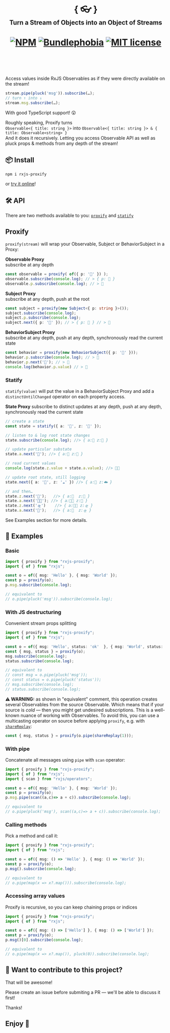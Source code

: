 <div align="center">
  <h1>
    <br/>
    { 👓 }
    <br/>
    <sub><sub>Turn a Stream of Objects into an Object of Streams</sub></sub>
    <br/>
    <br/>
    <a href="https://www.npmjs.com/package/rxjs-proxify"><img src="https://img.shields.io/npm/v/rxjs-proxify" alt="NPM"></a>
    <a href="https://bundlephobia.com/result?p=rxjs-proxify@latest"><img src="https://img.shields.io/bundlephobia/minzip/rxjs-proxify?label=gzipped" alt="Bundlephobia"></a>
    <a href="https://opensource.org/licenses/MIT" rel="nofollow"><img src="https://img.shields.io/npm/l/rxjs-proxify" alt="MIT license"></a>
    <br/>
    <br/>
    <br/>
  </h1>
</div>

Access values inside RxJS Observables as if they were directly available on the stream!

```ts
stream.pipe(pluck('msg')).subscribe(…);
// turn ↑ into ↓
stream.msg.subscribe(…);
```

With good TypeScript support! 😲

Roughly speaking, Proxify turns  
`Observable<{ title: string }>` into `Observable<{ title: string }> & { title: Observable<string> }`  
And it does it recursively. Letting you access Observable API as well as pluck props & methods from any depth of the stream!

## 📦 Install

```
npm i rxjs-proxify
```

or [try it online](https://stackblitz.com/edit/rxjs-proxify-repl?file=index.ts)!

## 🛠 API

There are two methods available to you: [`proxify`](#proxify) and [`statify`](#statify)

## Proxify

`proxify(stream)` will wrap your Observable, Subject or BehaviorSubject in a Proxy:

**Observable Proxy**  
subscribe at any depth

```ts
const observable = proxify( of({ p: '🐑' }) );
observable.subscribe(console.log); // > { p: 🐑 }
observable.p.subscribe(console.log); // > 🐑
```

**Subject Proxy**  
subscribe at any depth, push at the root

```ts
const subject = proxify(new Subject<{ p: string }>());
subject.subscribe(console.log);
subject.p.subscribe(console.log);
subject.next({ p: '🐥' }); // > { p: 🐥 } // > 🐥
```

**BehaviorSubject Proxy**  
subscribe at any depth, push at any depth, synchronously read the current state

```ts
const behavior = proxify(new BehaviorSubject({ p: '🐖' }));
behavior.p.subscribe(console.log); // > 🐖
behavior.p.next('🐇'); // > 🐇
console.log(behavior.p.value) // > 🐇
```

### Statify

`statify(value)` will put the value in a BehaviorSubject Proxy and add a `distinctUntilChanged` operator on each property access.

**State Proxy**
subscribe to distinct updates at any depth, push at any depth, synchronously read the current state

```ts
// create a state
const state = statify({ a: '🐰', z: '🏡' });

// listen to & log root state changes
state.subscribe(console.log); //> { a:🐰 z:🏡 }

// update particular substate
state.a.next('🐇'); //> { a:🐇 z:🏡 }

// read current values
console.log(state.z.value + state.a.value); //> 🏡🐇

// update root state, still logging
state.next({ a: '🐇', z: '☁️' }) //> { a:🐇 z:☁️ }

// and then…
state.z.next('🌙');   //> { a:🐇  z:🌙 }
state.a.next('🐇👀'); //> { a:🐇👀 z:🌙 }
state.z.next('🛸')    //> { a:🐇👀 z:🛸 }
state.a.next('💨');   //> { a:💨  z:🛸 }
```

See Examples section for more details.

## 📖 Examples

### Basic

```ts
import { proxify } from "rxjs-proxify";
import { of } from "rxjs";

const o = of({ msg: 'Hello' }, { msg: 'World' });
const p = proxify(o);
p.msg.subscribe(console.log);

// equivalent to
// o.pipe(pluck('msg')).subscribe(console.log);
```

### With JS destructuring

Convenient stream props splitting

```ts
import { proxify } from "rxjs-proxify";
import { of } from "rxjs";

const o = of({ msg: 'Hello', status: 'ok'  }, { msg: 'World', status: 'ok' });
const { msg, status } = proxify(o);
msg.subscribe(console.log);
status.subscribe(console.log);

// equivalent to
// const msg = o.pipe(pluck('msg'));
// const status = o.pipe(pluck('status'));
// msg.subscribe(console.log);
// status.subscribe(console.log);
```

**⚠️ WARNING:** as shown in "equivalent" comment, this operation creates several Observables from the source Observable. Which means that if your source is _cold_ — then you might get undesired subscriptions. This is a well-known nuance of working with Observables. To avoid this, you can use a multicasting operator on source before applying `proxify`, e.g. with [`shareReplay`](https://rxjs.dev/api/operators/shareReplay):

```ts
const { msg, status } = proxify(o.pipe(shareReplay(1)));
```

### With pipe

Concatenate all messages using `pipe` with `scan` operator:

```ts
import { proxify } from "rxjs-proxify";
import { of } from "rxjs";
import { scan } from "rxjs/operators";

const o = of({ msg: 'Hello' }, { msg: 'World' });
const p = proxify(o);
p.msg.pipe(scan((a,c)=> a + c)).subscribe(console.log);

// equivalent to
// o.pipe(pluck('msg'), scan((a,c)=> a + c)).subscribe(console.log);
```

### Calling methods

Pick a method and call it:

```ts
import { proxify } from "rxjs-proxify";
import { of } from "rxjs";

const o = of({ msg: () => 'Hello' }, { msg: () => 'World' });
const p = proxify(o);
p.msg().subscribe(console.log);

// equivalent to
// o.pipe(map(x => x?.map())).subscribe(console.log);
```

### Accessing array values

Proxify is recursive, so you can keep chaining props or indices

```ts
import { proxify } from "rxjs-proxify";
import { of } from "rxjs";

const o = of({ msg: () => ['Hello'] }, { msg: () => ['World'] });
const p = proxify(o);
p.msg()[0].subscribe(console.log);

// equivalent to
// o.pipe(map(x => x?.map()), pluck(0)).subscribe(console.log);
```

## 🤝 Want to contribute to this project?

That will be awesome!

Please create an issue before submiting a PR — we'll be able to discuss it first!

Thanks!

## Enjoy 🙂
